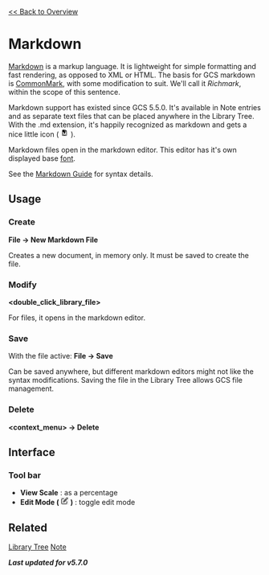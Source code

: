[<< Back to Overview](./Overview.md "Overview")

# Markdown
[Markdown](https://www.markdownguide.org/) is a markup language. It is lightweight for simple formatting and fast rendering, as opposed to XML or HTML. The basis for GCS markdown is [CommonMark](https://commonmark.org/), with some modification to suit. We'll call it *Richmark*, within the scope of this sentence.

Markdown support has existed since GCS 5.5.0. It's available in Note entries and as separate
 text files that can be placed anywhere in the Library Tree. With the .md extension, it's happily recognized as markdown and gets a nice little icon ( ![]( ./img/lib-markdown.png "Markdown") ).

Markdown files open in the markdown editor. This editor has it's own displayed base [font](./Font.md "Fonts").

See the [Markdown Guide](../Markdown%20Guide.md "Markdown Guide") for syntax details.

## Usage
### Create
**File -> New Markdown File**

Creates a new document, in memory only. It must be saved to create the file.

### Modify
**<double_click_library_file>**

For files, it opens in the markdown editor.

### Save
With the file active:
**File -> Save**

Can be saved anywhere, but different markdown editors might not like the syntax modifications. Saving the file in the Library Tree allows GCS file management.

### Delete
**<context_menu> -> Delete**

## Interface
### Tool bar
- **View Scale** : as a percentage
- **Edit Mode ( ![]( ./img/pen.png "Edit Mode") )** : toggle edit mode

## Related
[Library Tree](./Library%20Tree.md "Library Tree")
[Note](./Note.md "Note")

***Last updated for v5.7.0***